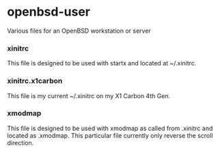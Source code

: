 openbsd-user
============

Various files for an OpenBSD workstation or server

### xinitrc

This file is designed to be used with startx and located at ~/.xinitrc.

### xinitrc.x1carbon

This file is my current ~/.xinitrc on my X1 Carbon 4th Gen.

### xmodmap

This file is designed to be used with xmodmap as called from .xinitrc and located 
as .xmodmap. This particular file currently only reverse the scroll direction.

